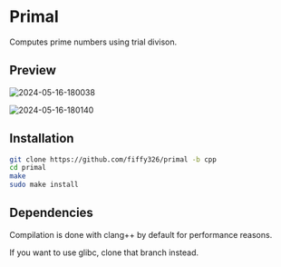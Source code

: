 # Primal

Computes prime numbers using trial divison.

## Preview

![2024-05-16-180038](https://github.com/fiffy326/primal/assets/22841956/d5b3e13b-7d59-49c6-8f76-e003a482bb99)

![2024-05-16-180140](https://github.com/fiffy326/primal/assets/22841956/a4b26357-7a0a-4ac6-9192-f1ba28073eec)

## Installation

```sh
git clone https://github.com/fiffy326/primal -b cpp
cd primal
make
sudo make install
```

## Dependencies
Compilation is done with clang++ by default for performance reasons.

If you want to use glibc, clone that branch instead.
